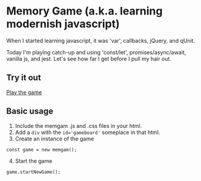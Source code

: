 # Memory Game (a.k.a. learning modernish javascript)

When I started learning javascript, it was 'var', callbacks, jQuery, and qUnit.

Today I'm playing catch-up and using 'const/let', promises/async/await, vanilla js, and jest. Let's see how far I get before I pull my hair out.

## Try it out

[Play the game](https://kmilligan.github.io/memgam/test/)

## Basic usage

1. Include the memgam .js and .css files in your html.
2. Add a `div` with the `id='gameboard'` someplace in that html.
3. Create an instance of the game

  `const game = new memgam();`

4. Start the game

  `game.startNewGame();`
